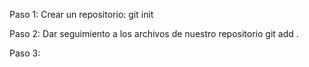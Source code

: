 Paso 1:
Crear un repositorio: 
git init

Paso 2: 
Dar seguimiento a los archivos de nuestro repositorio
git add .

Paso 3: